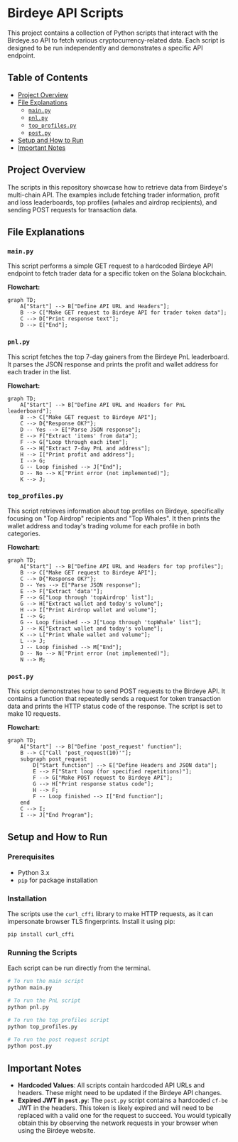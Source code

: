 # Birdeye API Scripts

This project contains a collection of Python scripts that interact with the Birdeye.so API to fetch various cryptocurrency-related data. Each script is designed to be run independently and demonstrates a specific API endpoint.

## Table of Contents
- [Project Overview](#project-overview)
- [File Explanations](#file-explanations)
  - [`main.py`](#mainpy)
  - [`pnl.py`](#pnlpy)
  - [`top_profiles.py`](#topprofilespy)
  - [`post.py`](#postpy)
- [Setup and How to Run](#setup-and-how-to-run)
- [Important Notes](#important-notes)

## Project Overview

The scripts in this repository showcase how to retrieve data from Birdeye's multi-chain API. The examples include fetching trader information, profit and loss leaderboards, top profiles (whales and airdrop recipients), and sending POST requests for transaction data.

## File Explanations

### `main.py`

This script performs a simple GET request to a hardcoded Birdeye API endpoint to fetch trader data for a specific token on the Solana blockchain.

**Flowchart:**

```mermaid
graph TD;
    A["Start"] --> B["Define API URL and Headers"];
    B --> C["Make GET request to Birdeye API for trader token data"];
    C --> D["Print response text"];
    D --> E["End"];
```

### `pnl.py`

This script fetches the top 7-day gainers from the Birdeye PnL leaderboard. It parses the JSON response and prints the profit and wallet address for each trader in the list.

**Flowchart:**

```mermaid
graph TD;
    A["Start"] --> B["Define API URL and Headers for PnL leaderboard"];
    B --> C["Make GET request to Birdeye API"];
    C --> D{"Response OK?"};
    D -- Yes --> E["Parse JSON response"];
    E --> F["Extract 'items' from data"];
    F --> G["Loop through each item"];
    G --> H["Extract 7-day PnL and address"];
    H --> I["Print profit and address"];
    I --> G;
    G -- Loop finished --> J["End"];
    D -- No --> K["Print error (not implemented)"];
    K --> J;
```

### `top_profiles.py`

This script retrieves information about top profiles on Birdeye, specifically focusing on "Top Airdrop" recipients and "Top Whales". It then prints the wallet address and today's trading volume for each profile in both categories.

**Flowchart:**

```mermaid
graph TD;
    A["Start"] --> B["Define API URL and Headers for top profiles"];
    B --> C["Make GET request to Birdeye API"];
    C --> D{"Response OK?"};
    D -- Yes --> E["Parse JSON response"];
    E --> F["Extract 'data'"];
    F --> G["Loop through 'topAirdrop' list"];
    G --> H["Extract wallet and today's volume"];
    H --> I["Print Airdrop wallet and volume"];
    I --> G;
    G -- Loop finished --> J["Loop through 'topWhale' list"];
    J --> K["Extract wallet and today's volume"];
    K --> L["Print Whale wallet and volume"];
    L --> J;
    J -- Loop finished --> M["End"];
    D -- No --> N["Print error (not implemented)"];
    N --> M;
```

### `post.py`

This script demonstrates how to send POST requests to the Birdeye API. It contains a function that repeatedly sends a request for token transaction data and prints the HTTP status code of the response. The script is set to make 10 requests.

**Flowchart:**

```mermaid
graph TD;
    A["Start"] --> B["Define 'post_request' function"];
    B --> C["Call 'post_request(10)'"];
    subgraph post_request
        D["Start function"] --> E["Define Headers and JSON data"];
        E --> F["Start loop (for specified repetitions)"];
        F --> G["Make POST request to Birdeye API"];
        G --> H["Print response status code"];
        H --> F;
        F -- Loop finished --> I["End function"];
    end
    C --> I;
    I --> J["End Program"];
```

## Setup and How to Run

### Prerequisites

- Python 3.x
- `pip` for package installation

### Installation

The scripts use the `curl_cffi` library to make HTTP requests, as it can impersonate browser TLS fingerprints. Install it using pip:

```bash
pip install curl_cffi
```

### Running the Scripts

Each script can be run directly from the terminal.

```bash
# To run the main script
python main.py

# To run the PnL script
python pnl.py

# To run the top profiles script
python top_profiles.py

# To run the post request script
python post.py
```

## Important Notes

- **Hardcoded Values**: All scripts contain hardcoded API URLs and headers. These might need to be updated if the Birdeye API changes.
- **Expired JWT in `post.py`**: The `post.py` script contains a hardcoded `cf-be` JWT in the headers. This token is likely expired and will need to be replaced with a valid one for the request to succeed. You would typically obtain this by observing the network requests in your browser when using the Birdeye website. 